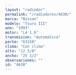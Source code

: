 ```yaml
---
layout: "radiador"
permalink: "/radiadores/4630/"
marca: "Nissan"
modelo: "Tsuru III"
ano: "1993"
motor: "L4 1.6"
transmision: "Automática"
parte: "63158"
clima: "Con clima"
alto: "12 5/8"
ancho: "25 1/2"
observaciones: ""
id: "4630"
---
```


